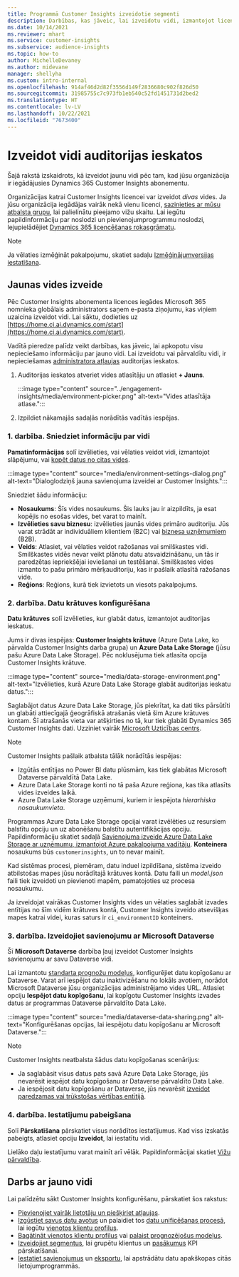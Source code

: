 ```yaml
---
title: Programmā Customer Insights izveidotie segmenti
description: Darbības, kas jāveic, lai izveidotu vidi, izmantojot licencētu Dynamics 365 Customer Insights abonementu.
ms.date: 10/14/2021
ms.reviewer: mhart
ms.service: customer-insights
ms.subservice: audience-insights
ms.topic: how-to
author: MichelleDevaney
ms.author: midevane
manager: shellyha
ms.custom: intro-internal
ms.openlocfilehash: 914af46d2d82f3556d149f2836680c902f826d50
ms.sourcegitcommit: 31985755c7c973fb1eb540c52fd1451731d2bed2
ms.translationtype: HT
ms.contentlocale: lv-LV
ms.lasthandoff: 10/22/2021
ms.locfileid: "7673400"
---
```

# <a name="create-an-environment-in-audience-insights"></a>Izveidot vidi auditorijas ieskatos

Šajā rakstā izskaidrots, kā izveidot jaunu vidi pēc tam, kad jūsu organizācija ir iegādājusies Dynamics 365 Customer Insights abonementu. 

Organizācijas katrai Customer Insights licencei var izveidot *divas* vides. Ja jūsu organizācija iegādājas vairāk nekā vienu licenci, [sazinieties ar mūsu atbalsta grupu](https://go.microsoft.com/fwlink/?linkid=2079641), lai palielinātu pieejamo vižu skaitu. Lai iegūtu papildinformāciju par noslodzi un pievienojumprogrammu noslodzi, lejupielādējiet [Dynamics 365 licencēšanas rokasgrāmatu](https://go.microsoft.com/fwlink/?LinkId=866544).

> [!NOTE]
> Ja vēlaties izmēģināt pakalpojumu, skatiet sadaļu [Izmēģinājumversijas iestatīšana](../trial-signup.md).

## <a name="create-a-new-environment"></a>Jaunas vides izveide

Pēc Customer Insights abonementa licences iegādes Microsoft 365 nomnieka globālais administrators saņem e-pasta ziņojumu, kas viņiem uzaicina izveidot vidi. Lai sāktu, dodieties uz [https://home.ci.ai.dynamics.com/start](https://home.ci.ai.dynamics.com/start). 

Vadītā pieredze palīdz veikt darbības, kas jāveic, lai apkopotu visu nepieciešamo informāciju par jauno vidi. Lai izveidotu vai pārvaldītu vidi, ir nepieciešamas [administratora atļaujas](permissions.md) auditorijas ieskatos.

1. Auditorijas ieskatos atveriet vides atlasītāju un atlasiet **+ Jauns**.
  
   :::image type="content" source="../engagement-insights/media/environment-picker.png" alt-text="Vides atlasītāja atlase.":::

1. Izpildiet nākamajās sadaļās norādītās vadītās iespējas.

### <a name="step-1-provide-environment-information"></a>1. darbība. Sniedziet informāciju par vidi

**Pamatinformācijas** solī izvēlieties, vai vēlaties veidot vidi, izmantojot slāpējumu, vai [kopēt datus no citas vides](manage-environments.md#copy-the-environment-configuration).

   :::image type="content" source="media/environment-settings-dialog.png" alt-text="Dialoglodziņš jauna savienojuma izveidei ar Customer Insights.":::

Sniedziet šādu informāciju:
   - **Nosaukums**: Šīs vides nosaukums. Šis lauks jau ir aizpildīts, ja esat kopējis no esošas vides, bet varat to mainīt.
   - **Izvēlieties savu biznesu**: izvēlieties jaunās vides primāro auditoriju. Jūs varat strādāt ar individuāliem klientiem (B2C) vai [biznesa uzņēmumiem](work-with-business-accounts.md) (B2B).
   - **Veids**: Atlasiet, vai vēlaties veidot ražošanas vai smilškastes vidi. Smilškastes vidēs nevar veikt plānotu datu atsvaidzināšanu, un tās ir paredzētas iepriekšējai ieviešanai un testēšanai. Smilškastes vides izmanto to pašu primāro mērķauditoriju, kas ir pašlaik atlasītā ražošanas vide.
   - **Reģions**: Reģions, kurā tiek izvietots un viesots pakalpojums.

### <a name="step-2-configure-data-storage"></a>2. darbība. Datu krātuves konfigurēšana

**Datu krātuves** solī izvēlieties, kur glabāt datus, izmantojot auditorijas ieskatus.

Jums ir divas iespējas: **Customer Insights krātuve** (Azure Data Lake, ko pārvalda Customer Insights darba grupa) un **Azure Data Lake Storage** (jūsu pašu Azure Data Lake Storage). Pēc noklusējuma tiek atlasīta opcija Customer Insights krātuve.

:::image type="content" source="media/data-storage-environment.png" alt-text="Izvēlieties, kurā Azure Data Lake Storage glabāt auditorijas ieskatu datus.":::

Saglabājot datus Azure Data Lake Storage, jūs piekrītat, ka dati tiks pārsūtīti un glabāti attiecīgajā ģeogrāfiskā atrašanās vietā šim Azure krātuves kontam. Šī atrašanās vieta var atšķirties no tā, kur tiek glabāti Dynamics 365 Customer Insights dati. Uzziniet vairāk [Microsoft Uzticības centrs](https://www.microsoft.com/trust-center).

> [!NOTE]
> Customer Insights pašlaik atbalsta tālāk norādītās iespējas:
> - Izgūtās entītijas no Power BI datu plūsmām, kas tiek glabātas Microsoft Dataverse pārvaldītā Data Lake.  
> - Azure Data Lake Storage konti no tā paša Azure reģiona, kas tika atlasīts vides izveides laikā.
> - Azure Data Lake Storage uzņēmumi, kuriem ir iespējota *hierarhiska nosaukumvieta*.

Programmas Azure Data Lake Storage opcijai varat izvēlēties uz resursiem balstītu opciju un uz abonēšanu balstītu autentifikācijas opciju. Papildinformāciju skatiet sadaļā [Savienojuma izveide Azure Data Lake Storage ar uzņēmumu, izmantojot Azure pakalpojuma vadītāju](connect-service-principal.md). **Konteinera** nosaukums būs `customerinsights`, un to nevar mainīt.

Kad sistēmas procesi, piemēram, datu induel izpildīšana, sistēma izveido atbilstošas mapes jūsu norādītajā krātuves kontā. Datu faili un *model.json* faili tiek izveidoti un pievienoti mapēm, pamatojoties uz procesa nosaukumu.

Ja izveidojat vairākas Customer Insights vides un vēlaties saglabāt izvades entītijas no šīm vidēm krātuves kontā, Customer Insights izveido atsevišķas mapes katrai videi, kuras saturs ir `ci_environmentID` konteiners.

### <a name="step-3-connect-to-microsoft-dataverse"></a>3. darbība. Izveidojiet savienojumu ar Microsoft Dataverse
   
Šī **Microsoft Dataverse** darbība ļauj izveidot Customer Insights savienojumu ar savu Dataverse vidi.

Lai izmantotu [standarta prognožu modeļus](predictions-overview.md#out-of-box-models), konfigurējiet datu kopīgošanu ar Dataverse. Varat arī iespējot datu inaktivizēšanu no lokāls avotiem, norādot Microsoft Dataverse jūsu organizācijas administrējamo vides URL. Atlasiet opciju **Iespējot datu kopīgošanu**, lai kopīgotu Customer Insights izvades datus ar programmas Dataverse pārvaldīto Data Lake.

:::image type="content" source="media/dataverse-data-sharing.png" alt-text="Konfigurēšanas opcijas, lai iespējotu datu kopīgošanu ar Microsoft Dataverse.":::

> [!NOTE]
> Customer Insights neatbalsta šādus datu kopīgošanas scenārijus:
> - Ja saglabāsit visus datus pats savā Azure Data Lake Storage, jūs nevarēsit iespējot datu kopīgošanu ar Dataverse pārvaldīto Data Lake.
> - Ja iespējosit datu kopīgošanu ar Dataverse, jūs nevarēsit [izveidot paredzamas vai trūkstošas vērtības entītijā](predictions.md).

### <a name="step-4-finalize-the-settings"></a>4. darbība. Iestatījumu pabeigšana

Solī **Pārskatīšana** pārskatiet visus norādītos iestatījumus. Kad viss izskatās pabeigts, atlasiet opciju **Izveidot**, lai iestatītu vidi. 

Lielāko daļu iestatījumu varat mainīt arī vēlāk. Papildinformācijai skatiet [Vižu pārvaldība](manage-environments.md).

## <a name="work-with-your-new-environment"></a>Darbs ar jauno vidi

Lai palīdzētu sākt Customer Insights konfigurēšanu, pārskatiet šos rakstus: 

- [Pievienojiet vairāk lietotāju un piešķiriet atļaujas](permissions.md).
- [Izgūstiet savus datu avotus](data-sources.md) un palaidiet tos [datu unificēšanas procesā](data-unification.md), lai iegūtu [vienotos klientu profilus](customer-profiles.md).
- [Bagātināt vienotos klientu profilus](enrichment-hub.md) vai [palaist prognozējošus modeļus](predictions-overview.md).
- [Izveidojiet segmentus](segments.md), lai grupētu klientus un [pasākumus](measures.md) KPI pārskatīšanai.
- [Iestatiet savienojumus](connections.md) un [eksportu](export-destinations.md), lai apstrādātu datu apakškopas citās lietojumprogrammās.
